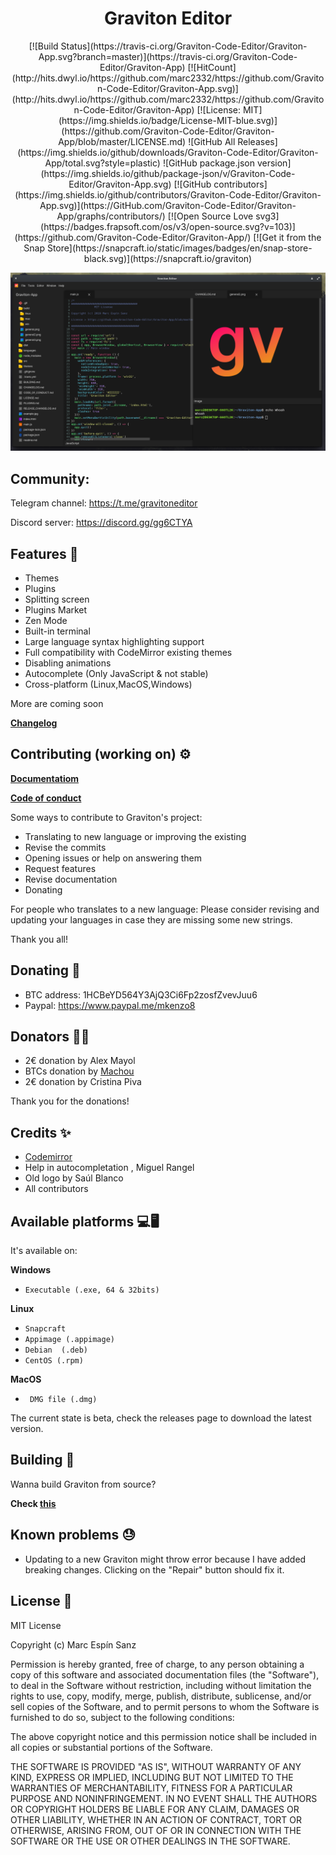 <h1 style="text-align:center"> Graviton Editor </h1>
<p style="text-align:center"> 
[![Build Status](https://travis-ci.org/Graviton-Code-Editor/Graviton-App.svg?branch=master)](https://travis-ci.org/Graviton-Code-Editor/Graviton-App)
[![HitCount](http://hits.dwyl.io/https://github.com/marc2332/https://github.com/Graviton-Code-Editor/Graviton-App.svg)](http://hits.dwyl.io/https://github.com/marc2332/https://github.com/Graviton-Code-Editor/Graviton-App)
[![License: MIT](https://img.shields.io/badge/License-MIT-blue.svg)](https://github.com/Graviton-Code-Editor/Graviton-App/blob/master/LICENSE.md)
![GitHub All Releases](https://img.shields.io/github/downloads/Graviton-Code-Editor/Graviton-App/total.svg?style=plastic)
![GitHub package.json version](https://img.shields.io/github/package-json/v/Graviton-Code-Editor/Graviton-App.svg)
[![GitHub contributors](https://img.shields.io/github/contributors/Graviton-Code-Editor/Graviton-App.svg)](https://GitHub.com/Graviton-Code-Editor/Graviton-App/graphs/contributors/)
[![Open Source Love svg3](https://badges.frapsoft.com/os/v3/open-source.svg?v=103)](https://github.com/Graviton-Code-Editor/Graviton-App/)
[![Get it from the Snap Store](https://snapcraft.io/static/images/badges/en/snap-store-black.svg)](https://snapcraft.io/graviton)

</p


![example screenshot](example.png)

Community:
-
Telegram channel: https://t.me/gravitoneditor

Discord server: https://discord.gg/gg6CTYA

Features 🚀
---
- Themes
- Plugins
- Splitting screen
- Plugins Market
- Zen Mode 
- Built-in terminal
- Large language syntax highlighting support
- Full compatibility with CodeMirror existing themes
- Disabling animations
- Autocomplete (Only JavaScript & not stable)
- Cross-platform (Linux,MacOS,Windows)

More are coming soon

**[Changelog](CHANGELOG.md)**

Contributing (working on) ⚙
---

**[Documentatiom](https://github.com/Graviton-Code-Editor/Graviton-App/wiki)**

**[Code of conduct](CODE_OF_CONDUCT.md)**

Some ways to contribute to Graviton's project:

- Translating to new language or improving the existing
- Revise the commits
- Opening issues or help on answering them
- Request features
- Revise documentation
- Donating

For people who translates to a new language:
Please consider revising and updating your languages in case they are missing some new strings.

Thank you all!

Donating 🎁
---

- BTC address: 1HCBeYD564Y3AjQ3Ci6Fp2zosfZvevJuu6
- Paypal: https://www.paypal.me/mkenzo8

Donators 🐱‍🏍
---
- 2€ donation by Alex Mayol
- BTCs donation by [Machou](http://GitHub.com/Machou)
- 2€ donation by Cristina Piva

Thank you for the donations!

Credits ✨
---
- [Codemirror](codemirror.net)
- Help in autocompletation , Miguel Rangel
- Old logo by Saúl Blanco 
- All contributors

Available platforms 💻🖥
---
It's available on:

**Windows**

   * `Executable (.exe, 64 & 32bits)` 

**Linux**

   * `Snapcraft` 
   * `Appimage (.appimage)`
   * `Debian  (.deb)`
   * `CentOS (.rpm)`

**MacOS**

   * ` DMG file (.dmg)` 

The current state is beta, check the releases page to download the latest version. 

Building 🧱
---
Wanna build Graviton from source?

**Check [this](BUILDING.md)**

Known problems 😓
---
- Updating to a new Graviton might throw error because I have added breaking changes. Clicking on the "Repair" button should fix it.

License 🧾
---
MIT License

Copyright (c) Marc Espín Sanz

Permission is hereby granted, free of charge, to any person obtaining a copy
of this software and associated documentation files (the "Software"), to deal
in the Software without restriction, including without limitation the rights
to use, copy, modify, merge, publish, distribute, sublicense, and/or sell
copies of the Software, and to permit persons to whom the Software is
furnished to do so, subject to the following conditions:

The above copyright notice and this permission notice shall be included in all
copies or substantial portions of the Software.

THE SOFTWARE IS PROVIDED "AS IS", WITHOUT WARRANTY OF ANY KIND, EXPRESS OR
IMPLIED, INCLUDING BUT NOT LIMITED TO THE WARRANTIES OF MERCHANTABILITY,
FITNESS FOR A PARTICULAR PURPOSE AND NONINFRINGEMENT. IN NO EVENT SHALL THE
AUTHORS OR COPYRIGHT HOLDERS BE LIABLE FOR ANY CLAIM, DAMAGES OR OTHER
LIABILITY, WHETHER IN AN ACTION OF CONTRACT, TORT OR OTHERWISE, ARISING FROM,
OUT OF OR IN CONNECTION WITH THE SOFTWARE OR THE USE OR OTHER DEALINGS IN THE
SOFTWARE.